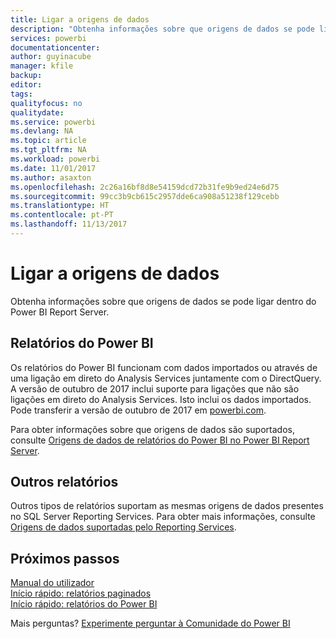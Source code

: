 ```yaml
---
title: Ligar a origens de dados
description: "Obtenha informações sobre que origens de dados se pode ligar dentro do Power BI Report Server."
services: powerbi
documentationcenter: 
author: guyinacube
manager: kfile
backup: 
editor: 
tags: 
qualityfocus: no
qualitydate: 
ms.service: powerbi
ms.devlang: NA
ms.topic: article
ms.tgt_pltfrm: NA
ms.workload: powerbi
ms.date: 11/01/2017
ms.author: asaxton
ms.openlocfilehash: 2c26a16bf8d8e54159dcd72b31fe9b9ed24e6d75
ms.sourcegitcommit: 99cc3b9cb615c2957dde6ca908a51238f129cebb
ms.translationtype: HT
ms.contentlocale: pt-PT
ms.lasthandoff: 11/13/2017
---
```

# <a name="connecting-to-data-sources"></a>Ligar a origens de dados
Obtenha informações sobre que origens de dados se pode ligar dentro do Power BI Report Server.

## <a name="power-bi-reports"></a>Relatórios do Power BI
Os relatórios do Power BI funcionam com dados importados ou através de uma ligação em direto do Analysis Services juntamente com o DirectQuery. A versão de outubro de 2017 inclui suporte para ligações que não são ligações em direto do Analysis Services. Isto inclui os dados importados. Pode transferir a versão de outubro de 2017 em [powerbi.com](https://powerbi.microsoft.com/report-server/).

Para obter informações sobre que origens de dados são suportados, consulte [Origens de dados de relatórios do Power BI no Power BI Report Server](data-sources.md).

## <a name="other-reports"></a>Outros relatórios
Outros tipos de relatórios suportam as mesmas origens de dados presentes no SQL Server Reporting Services. Para obter mais informações, consulte [Origens de dados suportadas pelo Reporting Services](https://docs.microsoft.com/sql/reporting-services/report-data/data-sources-supported-by-reporting-services-ssrs).

## <a name="next-steps"></a>Próximos passos
[Manual do utilizador](user-handbook-overview.md)  
[Início rápido: relatórios paginados](quickstart-create-paginated-report.md)  
[Início rápido: relatórios do Power BI](quickstart-create-powerbi-report.md)

Mais perguntas? [Experimente perguntar à Comunidade do Power BI](https://community.powerbi.com/)

